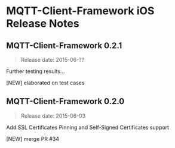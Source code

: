 MQTT-Client-Framework iOS Release Notes
=======================================

## MQTT-Client-Framework 0.2.1
>Release date: 2015-06-??

Further testing results...

[NEW] elaborated on test cases

## MQTT-Client-Framework 0.2.0
>Release date: 2015-06-03

Add SSL Certificates Pinning and Self-Signed Certificates support

[NEW] merge PR #34

